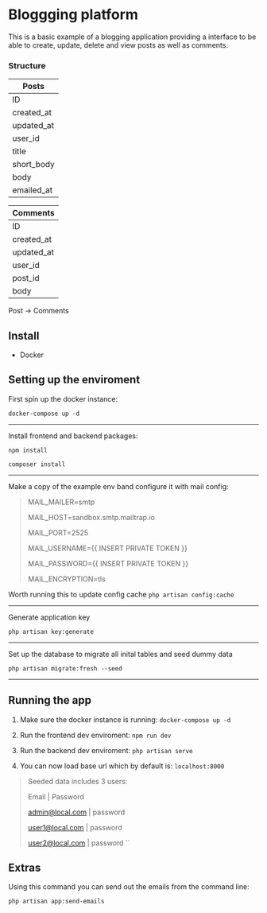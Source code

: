 # Bloggging platform

This is a basic example of a blogging application providing a interface to be able to create, update, delete and view posts as well as comments.


### Structure

|  Posts     |
|  --------  |
|    ID      |
| created_at |
| updated_at |
| user_id    |
| title      |
| short_body |
| body       |
| emailed_at |

|  Comments  |
|  --------  |
|    ID      |
| created_at |
| updated_at |
| user_id    |
| post_id    |
| body       |

Post
  -> Comments



## Install

- Docker

## Setting up the enviroment

First spin up the docker instance:

`docker-compose up -d`

---

Install frontend and backend packages:

`npm install`

`composer install`

---

Make a copy of the example env band configure it with mail config:

> MAIL_MAILER=smtp
>
> MAIL_HOST=sandbox.smtp.mailtrap.io
>
> MAIL_PORT=2525
>
> MAIL_USERNAME={{ INSERT PRIVATE TOKEN }}
>
> MAIL_PASSWORD={{ INSERT PRIVATE TOKEN }}
>
> MAIL_ENCRYPTION=tls

Worth running this to update config cache `php artisan config:cache`

---

Generate application key

`php artisan key:generate`

---

Set up the database to migrate all inital tables and seed dummy data

`php artisan migrate:fresh --seed`

---


## Running the app

1. Make sure the docker instance is running:
`docker-compose up -d`

2. Run the frontend dev enviroment: `npm run dev`

3. Run the backend dev enviroment: `php artisan serve`

4. You can now load base url which by default is: `localhost:8000`

> Seeded data includes 3 users:
>
> Email | Password
> 
> admin@local.com | password
> 
> user1@local.com | password
> 
> user2@local.com | password
``


## Extras

Using this command you can send out the emails from the command line:

`php artisan app:send-emails`
